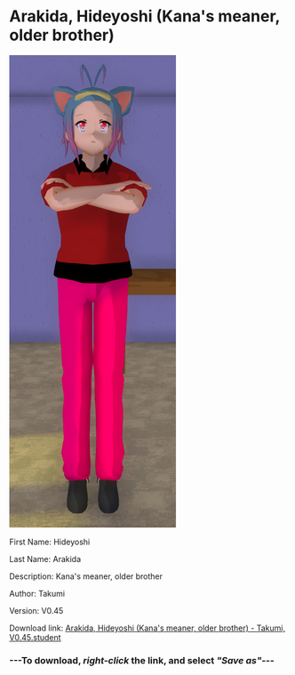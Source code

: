 # Arakida, Hideyoshi (Kana's meaner, older brother)

<img src = "https://raw.githubusercontent.com/Arbiter1223/Daigaku-Gurashi-Custom-Students/master/Students/Files/Arakida%2C%20Hideyoshi%20(Kana's%20meaner%2C%20older%20brother).png">

First Name: Hideyoshi

Last Name: Arakida

Description: Kana's meaner, older brother

Author: Takumi

Version: V0.45

Download link: <a href="https://raw.githubusercontent.com/Arbiter1223/Daigaku-Gurashi-Custom-Students/master/Students/Files/Arakida%2C%20Hideyoshi%20(Kana's%20meaner%2C%20older%20brother)%20-%20Takumi%2C%20V0.45.student">Arakida, Hideyoshi (Kana's meaner, older brother) - Takumi, V0.45.student</a>

### ---**To download, _right-click_ the link, and select _"Save as"_**---
